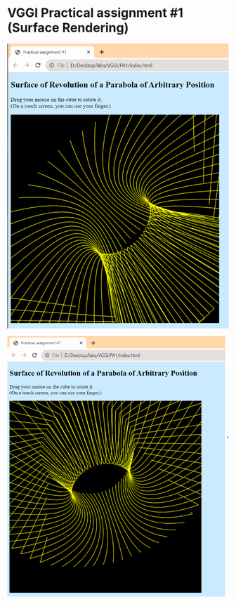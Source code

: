 # VGGI Practical assignment #1 (Surface Rendering)

![plot](./PA1/images/Screenshot1.png)

![plot](./PA1/images/Screenshot2.png)